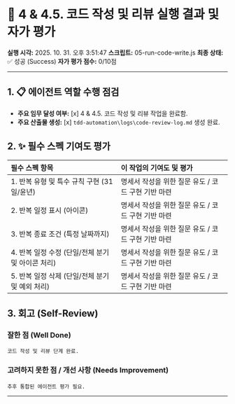 # 🤖 4 & 4.5. 코드 작성 및 리뷰 실행 결과 및 자가 평가

**실행 시각:** 2025. 10. 31. 오후 3:51:47
**스크립트:** 05-run-code-write.js
**최종 상태:** ✅ 성공 (Success)
**자가 평가 점수:** 0/10점

---

## 1. 📋 에이전트 역할 수행 점검

- **주요 임무 달성 여부:** [x] 4 & 4.5. 코드 작성 및 리뷰 작업을 완료함.
- **주요 산출물 생성:** [x] `tdd-automation\logs\code-review-log.md` 생성 완료.

## 2. ✨ 필수 스펙 기여도 평가

| 필수 스펙 항목 | 이 작업의 기여도 및 평가 |
| :--- | :--- |
| 1. 반복 유형 및 특수 규칙 구현 (31일/윤년) | 명세서 작성을 위한 질문 유도 / 코드 구현 기반 마련 |
| 2. 반복 일정 표시 (아이콘) | 명세서 작성을 위한 질문 유도 / 코드 구현 기반 마련 |
| 3. 반복 종료 조건 (특정 날짜까지) | 명세서 작성을 위한 질문 유도 / 코드 구현 기반 마련 |
| 4. 반복 일정 수정 (단일/전체 분기 및 아이콘 처리) | 명세서 작성을 위한 질문 유도 / 코드 구현 기반 마련 |
| 5. 반복 일정 삭제 (단일/전체 분기 및 예외 처리) | 명세서 작성을 위한 질문 유도 / 코드 구현 기반 마련 |

## 3. 회고 (Self-Review)

### 잘한 점 (Well Done)
```text
코드 작성 및 리뷰 단계 완료.
```
### 고려하지 못한 점 / 개선 사항 (Needs Improvement)
```text
추후 통합된 에이전트 평가 필요.
```

---
